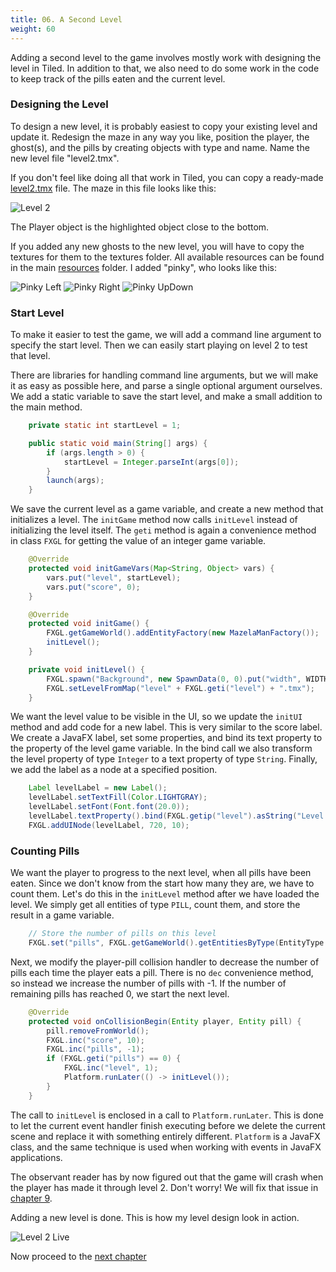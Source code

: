 ```yaml
---
title: 06. A Second Level
weight: 60
---
```


Adding a second level to the game involves mostly work with designing the level in Tiled.
In addition to that, we also need to do some work in the code to keep track of the pills
eaten and the current level.


### Designing the Level

To design a new level, it is probably easiest to copy your existing level and update it.
Redesign the maze in any way you like, position the player, the ghost(s), and the pills
by creating objects with type and name. Name the new level file "level2.tmx".

If you don't feel like doing all that work in Tiled, you can copy a ready-made
[level2.tmx](https://github.com/dykstrom/mazela-man/blob/main/07-chapter-7/src/main/resources/assets/levels/level2.tmx) file. The maze
in this file looks like this:

![Level 2](https://dykstrom.github.io/mazela-man-web/images/06/level2.png)

The Player object is the highlighted object close to the bottom.

If you added any new ghosts to the new level, you will have to copy the textures for
them to the textures folder. All available resources can be found in the main 
[resources](../../static/resources) folder. I added "pinky", who looks like this:

![Pinky Left](https://dykstrom.github.io/mazela-man-web/resources/pinky-left.png)
![Pinky Right](https://dykstrom.github.io/mazela-man-web/resources/pinky-right.png)
![Pinky UpDown](https://dykstrom.github.io/mazela-man-web/resources/pinky-up-down.png)


### Start Level

To make it easier to test the game, we will add a command line argument to specify the
start level. Then we can easily start playing on level 2 to test that level.

There are libraries for handling command line arguments, but we will make it as easy as
possible here, and parse a single optional argument ourselves. We add a static variable
to save the start level, and make a small addition to the main method.

```java
    private static int startLevel = 1;

    public static void main(String[] args) {
        if (args.length > 0) {
            startLevel = Integer.parseInt(args[0]);
        }
        launch(args);
    }
```

We save the current level as a game variable, and create a new method that initializes a
level. The `initGame` method now calls `initLevel` instead of initializing the level itself.
The `geti` method is again a convenience method in class `FXGL` for getting the value of an
integer game variable.

```java
    @Override
    protected void initGameVars(Map<String, Object> vars) {
        vars.put("level", startLevel);
        vars.put("score", 0);
    }

    @Override
    protected void initGame() {
        FXGL.getGameWorld().addEntityFactory(new MazelaManFactory());
        initLevel();
    }

    private void initLevel() {
        FXGL.spawn("Background", new SpawnData(0, 0).put("width", WIDTH).put("height", HEIGHT));
        FXGL.setLevelFromMap("level" + FXGL.geti("level") + ".tmx");
    }
```

We want the level value to be visible in the UI, so we update the `initUI` method and add code
for a new label. This is very similar to the score label. We create a JavaFX label, set some
properties, and bind its text property to the property of the level game variable. In the
bind call we also transform the level property of type `Integer` to a text property of type
`String`. Finally, we add the label as a node at a specified position.

```java
    Label levelLabel = new Label();
    levelLabel.setTextFill(Color.LIGHTGRAY);
    levelLabel.setFont(Font.font(20.0));
    levelLabel.textProperty().bind(FXGL.getip("level").asString("Level: %d"));
    FXGL.addUINode(levelLabel, 720, 10);
```


### Counting Pills

We want the player to progress to the next level, when all pills have been eaten. Since
we don't know from the start how many they are, we have to count them. Let's do this in
the `initLevel` method after we have loaded the level. We simply get all entities of type
`PILL`, count them, and store the result in a game variable.

```java
    // Store the number of pills on this level
    FXGL.set("pills", FXGL.getGameWorld().getEntitiesByType(EntityType.PILL).size());
```

Next, we modify the player-pill collision handler to decrease the number of pills each 
time the player eats a pill. There is no `dec` convenience method, so instead we increase
the number of pills with -1. If the number of remaining pills has reached 0, we start the
next level.

```java
    @Override
    protected void onCollisionBegin(Entity player, Entity pill) {
        pill.removeFromWorld();
        FXGL.inc("score", 10);
        FXGL.inc("pills", -1);
        if (FXGL.geti("pills") == 0) {
            FXGL.inc("level", 1);
            Platform.runLater(() -> initLevel());
        }
    }
```

The call to `initLevel` is enclosed in a call to `Platform.runLater`. This is done to
let the current event handler finish executing before we delete the current scene and 
replace it with something entirely different. `Platform` is a JavaFX class, and the same
technique is used when working with events in JavaFX applications.

The observant reader has by now figured out that the game will crash when the player
has made it through level 2. Don't worry! We will fix that issue in 
[chapter 9](https://dykstrom.github.io/mazela-man-web/09_enable_main_menu/).

Adding a new level is done. This is how my level design look in action.

![Level 2 Live](https://dykstrom.github.io/mazela-man-web/images/06/level2-live.png)

Now proceed to the [next chapter](https://dykstrom.github.io/mazela-man-web/07_bonus_points/)
